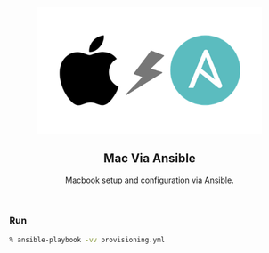 <p align='center'>
  <img src='_img/mac_via_ansible.png' width='80%' />
</p>

<h2 align='center'>Mac Via Ansible</h2>

<p align='center'>Macbook setup and configuration via Ansible.</p>

<br>

### Run

```zsh
% ansible-playbook -vv provisioning.yml
```
